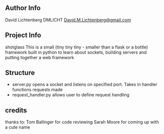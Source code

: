 Author Info
-----------

David Lichtenberg
DMLICHT
David.M.Lichtenberg@gmail.com

Project Info
------------

shotglass
This is a small (tiny tiny tiny - smaller than a flask or a bottle) framework built in python to learn about sockets, building servers and putting together a web framework

Structure
---------

- server.py
	opens a socket and listens on specified port. Takes in handler functions requests made
- request_handler.py
	allows user to define request handling

credits
-------

thanks to:
	Tom Ballinger for code reviewing
	Sarah Moore for coming up with a cute name

